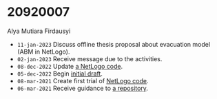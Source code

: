 # 20920007
Alya Mutiara Firdausyi

+ `11-jan-2023` Discuss offline thesis proposal about evacuation model (ABM in NetLogo). 
+ `02-jan-2023` Receive message due to the activities.
+ `08-dec-2022` Update [a NetLogo code](https://github.com/dudung/20920007-alya-mutiara-firdausyi/tree/8dde111a91e3dda18ff0f75408b6906b3e92ef68/Version%201.0).
+ `05-dec-2022` Begin [initial draft](https://github.com/dudung/20920007-alya-mutiara-firdausyi/tree/2fce1db4e6f493e0b43a6d6095a6962eac265d87).
+ `08-mar-2021` Create first trial of [NetLogo code](https://github.com/dudung/20920007-alya-mutiara-firdausyi/tree/bf7a533d5b21952b135b91c592dcfc7515669fb6/NetLogo%20Trial).
+ `06-mar-2021` Receive guidance to [a repository](https://github.com/dudung/20920007-alya-mutiara-firdausyi/tree/9e417614c73df25962a3c23776b7389ee6afff3b).
